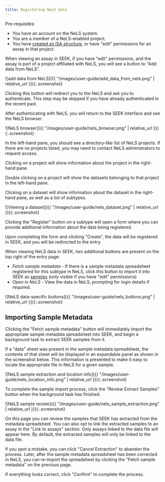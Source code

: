 ```yaml
---
title: Registering NeLS data
---
```


Pre-requisites:
 - You have an account on the NeLS system.
 - You are a member of a NeLS-enabled project.
 - You have [created an ISA structure](generating-the-isa-structure), or have "edit" permissions for an assay in that project.



When viewing an assay in SEEK, if you have "edit" permissions, and the assay is part of a project affiliated with NeLS, you will
see a button to "Add data from NeLS".

![add data from NeLS]({{ "/images/user-guide/add_data_from_nels.png" | relative_url }}){:.screenshot}

Clicking this button will redirect you to the NeLS and ask you to authenticate. This step may be skipped if you have already
authenticated in the recent past.

After authenticating with NeLS, you will return to the SEEK interface and see the NeLS browser.

![NeLS browser]({{ "/images/user-guide/nels_browser.png" | relative_url }}){:.screenshot}

In the left-hand pane, you should see a directory-like list of NeLS projects. If there are no projects listed, you may need to contact NeLS administrators to request access.

Clicking on a project will show information about the project in the right-hand pane.

Double clicking on a project will show the datasets belonging to that project in the left-hand pane.

Clicking on a dataset will show information about the dataset in the right-hand pane, as well as a list of subtypes.

![Viewing a dataset]({{ "/images/user-guide/nels_dataset.png" | relative_url }}){:.screenshot}

Clicking the "Register" button on a subtype will open a form where you can provide additional information about the data being registered.

Upon completing the form and clicking "Create", the data will be registered in SEEK, and you will be redirected to the entry.

When viewing NeLS data in SEEK, two additional buttons are present on the top right of the entry page:

 - *Fetch sample metadata* - If there is a sample metadata spreadsheet registered for this subtype in NeLS, click this button to import it into SEEK as [samples](samples) (only visible if you have "edit" permissions)
 - *Open in NeLS* - View the data in NeLS, prompting for login details if required.

![NeLS data-specific buttons]({{ "/images/user-guide/nels_buttons.png" | relative_url }}){:.screenshot}

## Importing Sample Metadata

Clicking the "Fetch sample metadata" button will immediately import the appropriate sample metadata spreadsheet into SEEK, and begin a background task to extract SEEK samples from it.

If a "data" sheet was present in the sample metadata spreadsheet, the contents of that sheet will be displayed in an expandable panel as shown in the screenshot below.
This information is presented to make it easy to locate the appropriate file in NeLS for a given sample.

![NeLS sample extraction and location info]({{ "/images/user-guide/nels_location_info.png" | relative_url }}){:.screenshot}

To complete the sample import process, click the "Review Extract Samples" button when the background task has finished.

![NeLS sample review]({{ "/images/user-guide/nels_sample_extraction.png" | relative_url }}){:.screenshot}

On this page you can review the samples that SEEK has extracted from the metadata spreadsheet.
You can also opt to link the extracted samples to an assay in the "Link to assays" section. Only assays linked to the data file will appear here. By default, the extracted samples will only be linked to the data file.

If you spot a mistake, you can click "Cancel Extraction" to abandon the process.
Later, after the sample metadata spreadsheet has been corrected in NeLS, you can re-import the spreadsheet by clicking the "Fetch sample metadata" on the previous page.

If everything looks correct, click "Confirm" to complete the process.
